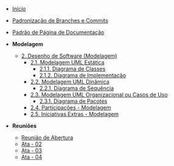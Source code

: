 <!-- docs/_sidebar.md -->

- [Início](/)
<!-- - [Projetos](/Projeto/Projeto.md) -->
- [Padronização de Branches e Commits](./Projeto/IniciativasExtras/PadronizacaoBranchesCommits.md)
- [Padrão de Página de Documentação](./Projeto/IniciativasExtras/PadraoDePagina.md)

- **Modelagem**
  - [2. Desenho de Software (Modelagem)](Modelagem/2.Modelagem.md)
    - [2.1. Modelagem UML Estática](Modelagem/2.1.ModelagemEstatica.md)
      - [2.1.1. Diagrama de Classes](Modelagem/2.1.1.DiagramaDeClasses.md)
      - [2.1.2. Diagrama de Implementação](Modelagem/2.1.2.DigramaDeImplementação.md)
    - [2.2. Modelagem UML Dinâmica](Modelagem/2.2.ModelagemDinamica.md)
      - [2.2.1. Diagrama de Sequência](Modelagem/2.2.1.DiagramaDeSequencia.md)
    - [2.3. Modelagem UML Organizacional ou Casos de Uso](Modelagem/2.3.ModelagemOrganizacionalCasosDeUso.md)
      - [2.3.1. Diagrama de Pacotes](Modelagem/2.3.1.DiagramaDePacotes.md)
    - [2.4. Participações - Modelagem](Modelagem/2.4.ParticipacoesModelagem.md)
    - [2.5. Iniciativas Extras - Modelagem](Modelagem/2.5.IniciativasExtras.md)

- **Reuniões**
    - [Reunião de Abertura](Projeto/IniciativasExtras/ata_01.md)
    - [Ata - 02](Projeto/IniciativasExtras/ata_02.md)
    - [Ata - 03](Projeto/IniciativasExtras/ata_03.md)
    - [Ata - 04](Projeto/IniciativasExtras/ata_04.md)
